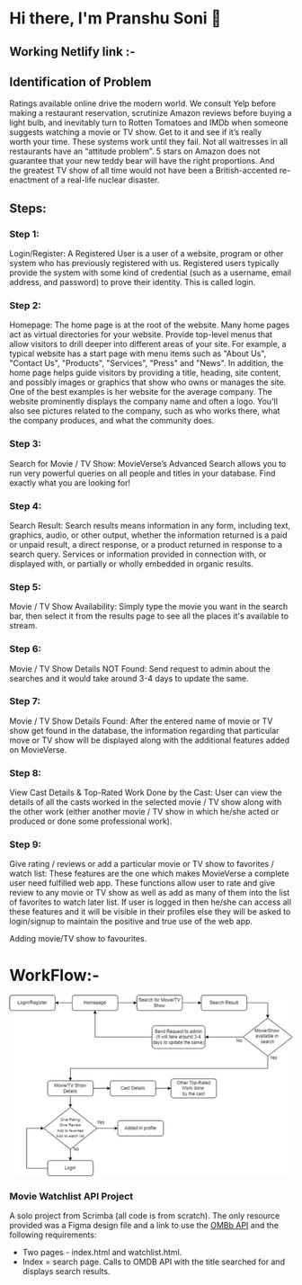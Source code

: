 # Hi there, I'm Pranshu Soni 👋

## Working Netlify link :-



## Identification of Problem

Ratings available online drive the modern world. We consult Yelp before making a restaurant reservation, scrutinize Amazon reviews before buying a light bulb, and inevitably turn to Rotten Tomatoes and IMDb when someone suggests watching a movie or TV show. Get to it and see if it’s really worth your time. These systems work until they fail. Not all waitresses in all restaurants have an “attitude problem”. 5 stars on Amazon does not guarantee that your new teddy bear will have the right proportions. And the greatest TV show of all time would not have been a British-accented re-enactment of a real-life nuclear disaster.

## Steps:

### Step 1:

Login/Register: A Registered User is a user of a website, program or other system who has previously registered with us. Registered users typically provide the system with some kind of credential (such as a username, email address, and password) to prove their identity. This is called login.

### Step 2:

Homepage: The home page is at the root of the website. Many home pages act as virtual directories for your website. Provide top-level menus that allow visitors to drill deeper into different areas of your site. For example, a typical website has a start page with menu items such as "About Us", "Contact Us", "Products", "Services", "Press" and "News".
In addition, the home page helps guide visitors by providing a title, heading, site content, and possibly images or graphics that show who owns or manages the site. One of the best examples is her website for the average company. The website prominently displays the company name and often a logo. You'll also see pictures related to the company, such as who works there, what the company produces, and what the community does.

### Step 3:

Search for Movie / TV Show: MovieVerse’s Advanced Search allows you to run very powerful queries on all people and titles in your database. Find exactly what you are looking for!

### Step 4:

Search Result: Search results means information in any form, including text, graphics, audio, or other output, whether the information returned is a paid or unpaid result, a direct response, or a product returned in response to a search query. Services or information provided in connection with, or displayed with, or partially or wholly embedded in organic results.

### Step 5:

Movie / TV Show Availability: Simply type the movie you want in the search bar, then select it from the results page to see all the places it's available to stream.

### Step 6:

Movie / TV Show Details NOT Found: Send request to admin about the searches and it would take around 3-4 days to update the same.

### Step 7:

Movie / TV Show Details Found: After the entered name of movie or TV show get found in the database, the information regarding that particular move or TV show will be displayed along with the additional features added on MovieVerse.

### Step 8:

View Cast Details & Top-Rated Work Done by the Cast: User can view the details of all the casts worked in the selected movie / TV show along with the other work (either another movie / TV show in which he/she acted or produced or done some professional work).

### Step 9:

Give rating / reviews or add a particular movie or TV show to favorites / watch list: These features are the one which makes MovieVerse a complete user need fulfilled web app. These functions allow user to rate and give review to any movie or TV show as well as add as many of them into the list of favorites to watch later list. If user is logged in then he/she can access all these features and it will be visible in their profiles else they will be asked to login/signup to maintain the positive and true use of the web app.

Adding movie/TV show to favourites.

# WorkFlow:-

<img src="Picture1.png" />

### Movie Watchlist API Project

A solo project from Scrimba (all code is from scratch). The only resource provided was a Figma design file and a link to use the [OMBb API](https://www.omdbapi.com/) and the following requirements:

- Two pages - index.html and watchlist.html.
- Index = search page. Calls to OMDB API with the title searched for and displays search results.

[linkedin]: https://www.linkedin.com/in/pranshu-soni-145427200/
